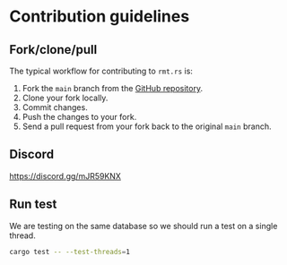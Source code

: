 # Contribution guidelines


## Fork/clone/pull

The typical workflow for contributing to `rmt.rs` is:

1. Fork the `main` branch from the [GitHub repository](https://github.com/AmineZouitine/rmt.rs).
2. Clone your fork locally.
3. Commit changes.
4. Push the changes to your fork.
5. Send a pull request from your fork back to the original `main` branch.
## Discord
https://discord.gg/mJR59KNX
## Run test
We are testing on the same database so we should run a test on a single thread.
```sh
cargo test -- --test-threads=1
```

